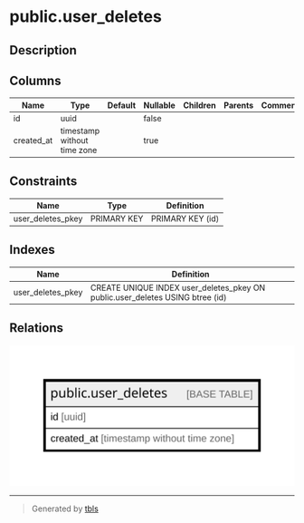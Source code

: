 # public.user_deletes

## Description

## Columns

| Name | Type | Default | Nullable | Children | Parents | Comment |
| ---- | ---- | ------- | -------- | -------- | ------- | ------- |
| id | uuid |  | false |  |  |  |
| created_at | timestamp without time zone |  | true |  |  |  |

## Constraints

| Name | Type | Definition |
| ---- | ---- | ---------- |
| user_deletes_pkey | PRIMARY KEY | PRIMARY KEY (id) |

## Indexes

| Name | Definition |
| ---- | ---------- |
| user_deletes_pkey | CREATE UNIQUE INDEX user_deletes_pkey ON public.user_deletes USING btree (id) |

## Relations

![er](public.user_deletes.svg)

---

> Generated by [tbls](https://github.com/k1LoW/tbls)
